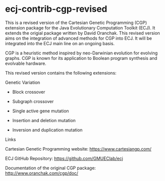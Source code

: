 # ecj-contrib-cgp-revised

This is a revised version of the Cartesian Genetic Programming (CGP) extension package for the Java Evolutionary Computation Toolkit (ECJ). It extends the origial package written by David Oranchak. This revised version aims on the integration of advanced methods for CGP into ECJ. It will be integrated into the ECJ main line on an ongoing basis.

CGP is a heuristic method inspired by neo-Darwinian evolution for evolving graphs. CGP is known for its application to Boolean program synthesis and evolvable hardware. 

This revised version contains the following extensions: 

Genetic Variation

- Block crossover 
- Subgraph crossover 

- Single active gene mutation
- Insertion and deletion mutation
- Inversion and duplication mutation

Links 

Cartesian Genetic Programming website: https://www.cartesiangp.com/

ECJ GitHub Repository: https://github.com/GMUEClab/ecj

Documentation of the original CGP package: http://www.oranchak.com/cgp/doc/
